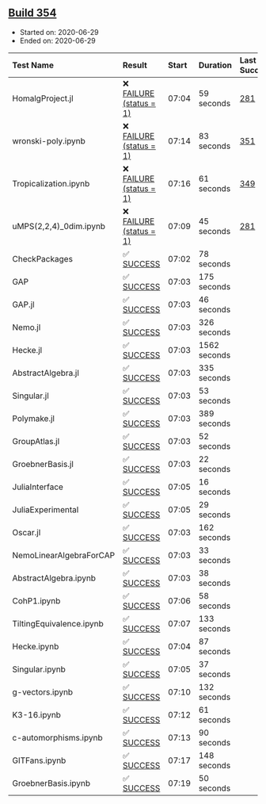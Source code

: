 ## [Build 354](https://oscarci.mathematik.uni-kl.de/job/oscar-stable/354/)

* Started on: 2020-06-29
* Ended on: 2020-06-29

| Test Name    | Result | Start | Duration | Last Success | First Failure |
|:-------------|:-------|:------|:---------|:-------------|:--------------|
| HomalgProject.jl | ❌ [FAILURE (status = 1)](https://oscarci.mathematik.uni-kl.de/job/oscar-stable/354/artifact/logs/build-354/HomalgProject.jl.log) | 07:04 | 59 seconds | [281](https://oscarci.mathematik.uni-kl.de/job/oscar-stable/281/) | [282](https://oscarci.mathematik.uni-kl.de/job/oscar-stable/282/) |
| wronski-poly.ipynb | ❌ [FAILURE (status = 1)](https://oscarci.mathematik.uni-kl.de/job/oscar-stable/354/artifact/logs/build-354/wronski-poly.ipynb.log) | 07:14 | 83 seconds | [351](https://oscarci.mathematik.uni-kl.de/job/oscar-stable/351/) | [352](https://oscarci.mathematik.uni-kl.de/job/oscar-stable/352/) |
| Tropicalization.ipynb | ❌ [FAILURE (status = 1)](https://oscarci.mathematik.uni-kl.de/job/oscar-stable/354/artifact/logs/build-354/Tropicalization.ipynb.log) | 07:16 | 61 seconds | [349](https://oscarci.mathematik.uni-kl.de/job/oscar-stable/349/) | [350](https://oscarci.mathematik.uni-kl.de/job/oscar-stable/350/) |
| uMPS(2,2,4)_0dim.ipynb | ❌ [FAILURE (status = 1)](https://oscarci.mathematik.uni-kl.de/job/oscar-stable/354/artifact/logs/build-354/uMPS-2-2-4-_0dim.ipynb.log) | 07:09 | 45 seconds | [281](https://oscarci.mathematik.uni-kl.de/job/oscar-stable/281/) | [282](https://oscarci.mathematik.uni-kl.de/job/oscar-stable/282/) |
| CheckPackages | ✅ [SUCCESS](https://oscarci.mathematik.uni-kl.de/job/oscar-stable/354/artifact/logs/build-354/CheckPackages.log) | 07:02 | 78 seconds |  |  |
| GAP | ✅ [SUCCESS](https://oscarci.mathematik.uni-kl.de/job/oscar-stable/354/artifact/logs/build-354/GAP.log) | 07:03 | 175 seconds |  |  |
| GAP.jl | ✅ [SUCCESS](https://oscarci.mathematik.uni-kl.de/job/oscar-stable/354/artifact/logs/build-354/GAP.jl.log) | 07:03 | 46 seconds |  |  |
| Nemo.jl | ✅ [SUCCESS](https://oscarci.mathematik.uni-kl.de/job/oscar-stable/354/artifact/logs/build-354/Nemo.jl.log) | 07:03 | 326 seconds |  |  |
| Hecke.jl | ✅ [SUCCESS](https://oscarci.mathematik.uni-kl.de/job/oscar-stable/354/artifact/logs/build-354/Hecke.jl.log) | 07:03 | 1562 seconds |  |  |
| AbstractAlgebra.jl | ✅ [SUCCESS](https://oscarci.mathematik.uni-kl.de/job/oscar-stable/354/artifact/logs/build-354/AbstractAlgebra.jl.log) | 07:03 | 335 seconds |  |  |
| Singular.jl | ✅ [SUCCESS](https://oscarci.mathematik.uni-kl.de/job/oscar-stable/354/artifact/logs/build-354/Singular.jl.log) | 07:03 | 53 seconds |  |  |
| Polymake.jl | ✅ [SUCCESS](https://oscarci.mathematik.uni-kl.de/job/oscar-stable/354/artifact/logs/build-354/Polymake.jl.log) | 07:03 | 389 seconds |  |  |
| GroupAtlas.jl | ✅ [SUCCESS](https://oscarci.mathematik.uni-kl.de/job/oscar-stable/354/artifact/logs/build-354/GroupAtlas.jl.log) | 07:03 | 52 seconds |  |  |
| GroebnerBasis.jl | ✅ [SUCCESS](https://oscarci.mathematik.uni-kl.de/job/oscar-stable/354/artifact/logs/build-354/GroebnerBasis.jl.log) | 07:03 | 22 seconds |  |  |
| JuliaInterface | ✅ [SUCCESS](https://oscarci.mathematik.uni-kl.de/job/oscar-stable/354/artifact/logs/build-354/JuliaInterface.log) | 07:05 | 16 seconds |  |  |
| JuliaExperimental | ✅ [SUCCESS](https://oscarci.mathematik.uni-kl.de/job/oscar-stable/354/artifact/logs/build-354/JuliaExperimental.log) | 07:05 | 29 seconds |  |  |
| Oscar.jl | ✅ [SUCCESS](https://oscarci.mathematik.uni-kl.de/job/oscar-stable/354/artifact/logs/build-354/Oscar.jl.log) | 07:03 | 162 seconds |  |  |
| NemoLinearAlgebraForCAP | ✅ [SUCCESS](https://oscarci.mathematik.uni-kl.de/job/oscar-stable/354/artifact/logs/build-354/NemoLinearAlgebraForCAP.log) | 07:03 | 33 seconds |  |  |
| AbstractAlgebra.ipynb | ✅ [SUCCESS](https://oscarci.mathematik.uni-kl.de/job/oscar-stable/354/artifact/logs/build-354/AbstractAlgebra.ipynb.log) | 07:03 | 38 seconds |  |  |
| CohP1.ipynb | ✅ [SUCCESS](https://oscarci.mathematik.uni-kl.de/job/oscar-stable/354/artifact/logs/build-354/CohP1.ipynb.log) | 07:06 | 58 seconds |  |  |
| TiltingEquivalence.ipynb | ✅ [SUCCESS](https://oscarci.mathematik.uni-kl.de/job/oscar-stable/354/artifact/logs/build-354/TiltingEquivalence.ipynb.log) | 07:07 | 133 seconds |  |  |
| Hecke.ipynb | ✅ [SUCCESS](https://oscarci.mathematik.uni-kl.de/job/oscar-stable/354/artifact/logs/build-354/Hecke.ipynb.log) | 07:04 | 87 seconds |  |  |
| Singular.ipynb | ✅ [SUCCESS](https://oscarci.mathematik.uni-kl.de/job/oscar-stable/354/artifact/logs/build-354/Singular.ipynb.log) | 07:05 | 37 seconds |  |  |
| g-vectors.ipynb | ✅ [SUCCESS](https://oscarci.mathematik.uni-kl.de/job/oscar-stable/354/artifact/logs/build-354/g-vectors.ipynb.log) | 07:10 | 132 seconds |  |  |
| K3-16.ipynb | ✅ [SUCCESS](https://oscarci.mathematik.uni-kl.de/job/oscar-stable/354/artifact/logs/build-354/K3-16.ipynb.log) | 07:12 | 61 seconds |  |  |
| c-automorphisms.ipynb | ✅ [SUCCESS](https://oscarci.mathematik.uni-kl.de/job/oscar-stable/354/artifact/logs/build-354/c-automorphisms.ipynb.log) | 07:13 | 90 seconds |  |  |
| GITFans.ipynb | ✅ [SUCCESS](https://oscarci.mathematik.uni-kl.de/job/oscar-stable/354/artifact/logs/build-354/GITFans.ipynb.log) | 07:17 | 148 seconds |  |  |
| GroebnerBasis.ipynb | ✅ [SUCCESS](https://oscarci.mathematik.uni-kl.de/job/oscar-stable/354/artifact/logs/build-354/GroebnerBasis.ipynb.log) | 07:19 | 50 seconds |  |  |
